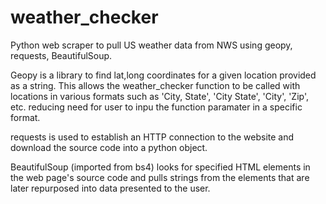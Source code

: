 # weather_checker
Python web scraper to pull US weather data from NWS
using geopy, requests, BeautifulSoup.

Geopy is a library to find lat,long coordinates for a given location provided as a string. This allows the weather_checker function to be called with locations in various formats such as 'City, State', 'City State', 'City', 'Zip', etc. reducing need for user to inpu the function paramater in a specific format.

requests is used to establish an HTTP connection to the website and download the source code into a python object.

BeautifulSoup (imported from bs4) looks for specified HTML elements in the web page's source code and pulls strings from the elements that are later repurposed into data presented to the user.
